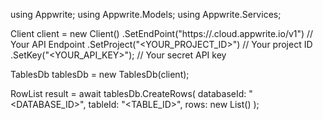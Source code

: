 using Appwrite;
using Appwrite.Models;
using Appwrite.Services;

Client client = new Client()
    .SetEndPoint("https://<REGION>.cloud.appwrite.io/v1") // Your API Endpoint
    .SetProject("<YOUR_PROJECT_ID>") // Your project ID
    .SetKey("<YOUR_API_KEY>"); // Your secret API key

TablesDb tablesDb = new TablesDb(client);

RowList result = await tablesDb.CreateRows(
    databaseId: "<DATABASE_ID>",
    tableId: "<TABLE_ID>",
    rows: new List<object>()
);